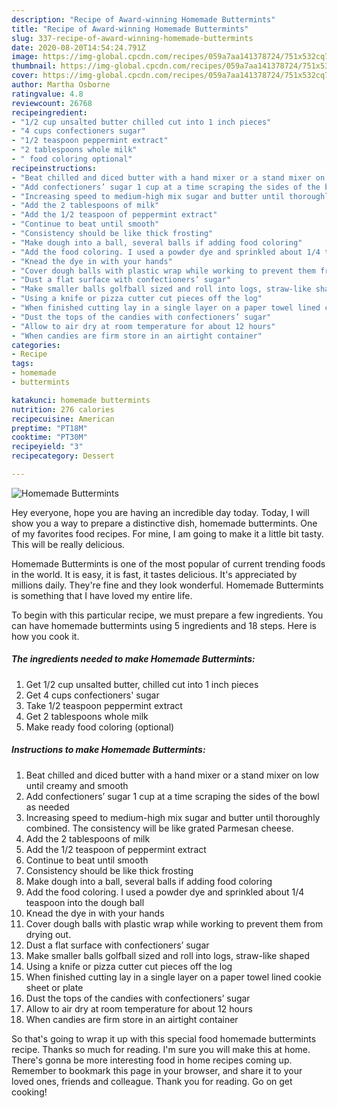 ```yaml
---
description: "Recipe of Award-winning Homemade Buttermints"
title: "Recipe of Award-winning Homemade Buttermints"
slug: 337-recipe-of-award-winning-homemade-buttermints
date: 2020-08-20T14:54:24.791Z
image: https://img-global.cpcdn.com/recipes/059a7aa141378724/751x532cq70/homemade-buttermints-recipe-main-photo.jpg
thumbnail: https://img-global.cpcdn.com/recipes/059a7aa141378724/751x532cq70/homemade-buttermints-recipe-main-photo.jpg
cover: https://img-global.cpcdn.com/recipes/059a7aa141378724/751x532cq70/homemade-buttermints-recipe-main-photo.jpg
author: Martha Osborne
ratingvalue: 4.8
reviewcount: 26768
recipeingredient:
- "1/2 cup unsalted butter chilled cut into 1 inch pieces"
- "4 cups confectioners sugar"
- "1/2 teaspoon peppermint extract"
- "2 tablespoons whole milk"
- " food coloring optional"
recipeinstructions:
- "Beat chilled and diced butter with a hand mixer or a stand mixer on low until creamy and smooth"
- "Add confectioners’ sugar 1 cup at a time scraping the sides of the bowl as needed"
- "Increasing speed to medium-high mix sugar and butter until thoroughly combined. The consistency will be like grated Parmesan cheese."
- "Add the 2 tablespoons of milk"
- "Add the 1/2 teaspoon of peppermint extract"
- "Continue to beat until smooth"
- "Consistency should be like thick frosting"
- "Make dough into a ball, several balls if adding food coloring"
- "Add the food coloring. I used a powder dye and sprinkled about 1/4 teaspoon into the dough ball"
- "Knead the dye in with your hands"
- "Cover dough balls with plastic wrap while working to prevent them from drying out."
- "Dust a flat surface with confectioners’ sugar"
- "Make smaller balls golfball sized and roll into logs, straw-like shaped"
- "Using a knife or pizza cutter cut pieces off the log"
- "When finished cutting lay in a single layer on a paper towel lined cookie sheet or plate"
- "Dust the tops of the candies with confectioners’ sugar"
- "Allow to air dry at room temperature for about 12 hours"
- "When candies are firm store in an airtight container"
categories:
- Recipe
tags:
- homemade
- buttermints

katakunci: homemade buttermints 
nutrition: 276 calories
recipecuisine: American
preptime: "PT18M"
cooktime: "PT30M"
recipeyield: "3"
recipecategory: Dessert

---
```



![Homemade Buttermints](https://img-global.cpcdn.com/recipes/059a7aa141378724/751x532cq70/homemade-buttermints-recipe-main-photo.jpg)

Hey everyone, hope you are having an incredible day today. Today, I will show you a way to prepare a distinctive dish, homemade buttermints. One of my favorites food recipes. For mine, I am going to make it a little bit tasty. This will be really delicious.



Homemade Buttermints is one of the most popular of current trending foods in the world. It is easy, it is fast, it tastes delicious. It's appreciated by millions daily. They're fine and they look wonderful. Homemade Buttermints is something that I have loved my entire life.


To begin with this particular recipe, we must prepare a few ingredients. You can have homemade buttermints using 5 ingredients and 18 steps. Here is how you cook it.

<!--inarticleads1-->

##### The ingredients needed to make Homemade Buttermints:

1. Get 1/2 cup unsalted butter, chilled cut into 1 inch pieces
1. Get 4 cups confectioners&#39; sugar
1. Take 1/2 teaspoon peppermint extract
1. Get 2 tablespoons whole milk
1. Make ready  food coloring (optional)




<!--inarticleads2-->

##### Instructions to make Homemade Buttermints:

1. Beat chilled and diced butter with a hand mixer or a stand mixer on low until creamy and smooth
1. Add confectioners’ sugar 1 cup at a time scraping the sides of the bowl as needed
1. Increasing speed to medium-high mix sugar and butter until thoroughly combined. The consistency will be like grated Parmesan cheese.
1. Add the 2 tablespoons of milk
1. Add the 1/2 teaspoon of peppermint extract
1. Continue to beat until smooth
1. Consistency should be like thick frosting
1. Make dough into a ball, several balls if adding food coloring
1. Add the food coloring. I used a powder dye and sprinkled about 1/4 teaspoon into the dough ball
1. Knead the dye in with your hands
1. Cover dough balls with plastic wrap while working to prevent them from drying out.
1. Dust a flat surface with confectioners’ sugar
1. Make smaller balls golfball sized and roll into logs, straw-like shaped
1. Using a knife or pizza cutter cut pieces off the log
1. When finished cutting lay in a single layer on a paper towel lined cookie sheet or plate
1. Dust the tops of the candies with confectioners’ sugar
1. Allow to air dry at room temperature for about 12 hours
1. When candies are firm store in an airtight container




So that's going to wrap it up with this special food homemade buttermints recipe. Thanks so much for reading. I'm sure you will make this at home. There's gonna be more interesting food in home recipes coming up. Remember to bookmark this page in your browser, and share it to your loved ones, friends and colleague. Thank you for reading. Go on get cooking!
